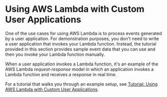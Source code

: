 # Using AWS Lambda with Custom User Applications<a name="with-userapp"></a>

One of the use cases for using AWS Lambda is to process events generated by a user application\. For demonstration purposes, you don't need to write a user application that invokes your Lambda function\. Instead, the tutorial provided in this section provides sample event data that you can use and then you invoke your Lambda function manually\.

When a user application invokes a Lambda function, it's an example of the AWS Lambda *request\-response* model in which an application invokes a Lambda function and receives a response in real time\.

For a tutorial that walks you through an example setup, see [Tutorial: Using AWS Lambda with Custom User Applications](with-userapp-walkthrough-custom-events.md)\.